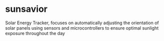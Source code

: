 # sunsavior
Solar Energy Tracker, focuses on automatically adjusting the orientation of solar panels using sensors and microcontrollers to ensure optimal sunlight exposure throughout the day
